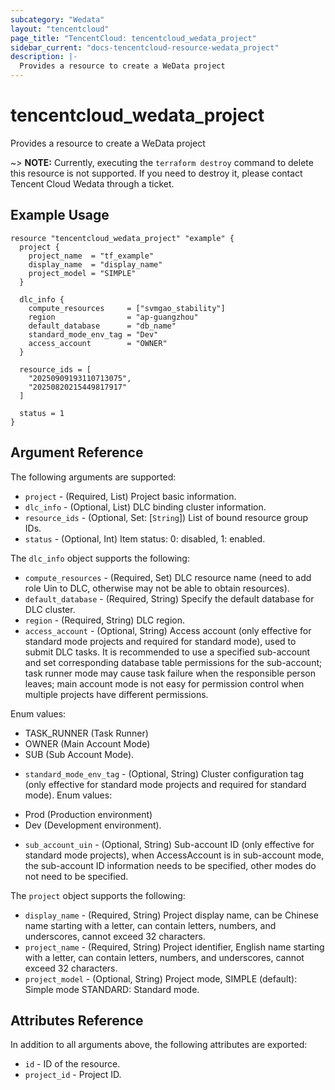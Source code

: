 ```yaml
---
subcategory: "Wedata"
layout: "tencentcloud"
page_title: "TencentCloud: tencentcloud_wedata_project"
sidebar_current: "docs-tencentcloud-resource-wedata_project"
description: |-
  Provides a resource to create a WeData project
---
```


# tencentcloud_wedata_project

Provides a resource to create a WeData project

~> **NOTE:** Currently, executing the `terraform destroy` command to delete this resource is not supported. If you need to destroy it, please contact Tencent Cloud Wedata through a ticket.

## Example Usage

```hcl
resource "tencentcloud_wedata_project" "example" {
  project {
    project_name  = "tf_example"
    display_name  = "display_name"
    project_model = "SIMPLE"
  }

  dlc_info {
    compute_resources     = ["svmgao_stability"]
    region                = "ap-guangzhou"
    default_database      = "db_name"
    standard_mode_env_tag = "Dev"
    access_account        = "OWNER"
  }

  resource_ids = [
    "20250909193110713075",
    "20250820215449817917"
  ]

  status = 1
}
```

## Argument Reference

The following arguments are supported:

* `project` - (Required, List) Project basic information.
* `dlc_info` - (Optional, List) DLC binding cluster information.
* `resource_ids` - (Optional, Set: [`String`]) List of bound resource group IDs.
* `status` - (Optional, Int) Item status: 0: disabled, 1: enabled.

The `dlc_info` object supports the following:

* `compute_resources` - (Required, Set) DLC resource name (need to add role Uin to DLC, otherwise may not be able to obtain resources).
* `default_database` - (Required, String) Specify the default database for DLC cluster.
* `region` - (Required, String) DLC region.
* `access_account` - (Optional, String) Access account (only effective for standard mode projects and required for standard mode), used to submit DLC tasks.
It is recommended to use a specified sub-account and set corresponding database table permissions for the sub-account; task runner mode may cause task failure when the responsible person leaves; main account mode is not easy for permission control when multiple projects have different permissions.

Enum values:
- TASK_RUNNER (Task Runner)
- OWNER (Main Account Mode)
- SUB (Sub Account Mode).
* `standard_mode_env_tag` - (Optional, String) Cluster configuration tag (only effective for standard mode projects and required for standard mode). Enum values:
- Prod  (Production environment)
- Dev  (Development environment).
* `sub_account_uin` - (Optional, String) Sub-account ID (only effective for standard mode projects), when AccessAccount is in sub-account mode, the sub-account ID information needs to be specified, other modes do not need to be specified.

The `project` object supports the following:

* `display_name` - (Required, String) Project display name, can be Chinese name starting with a letter, can contain letters, numbers, and underscores, cannot exceed 32 characters.
* `project_name` - (Required, String) Project identifier, English name starting with a letter, can contain letters, numbers, and underscores, cannot exceed 32 characters.
* `project_model` - (Optional, String) Project mode, SIMPLE (default): Simple mode STANDARD: Standard mode.

## Attributes Reference

In addition to all arguments above, the following attributes are exported:

* `id` - ID of the resource.
* `project_id` - Project ID.



